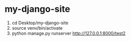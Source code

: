 # my-django-site

1. cd Desktop/my-django-site
1. source venv/bin/activate
2. python manage.py runserver
http://127.0.0.1:8000/test2